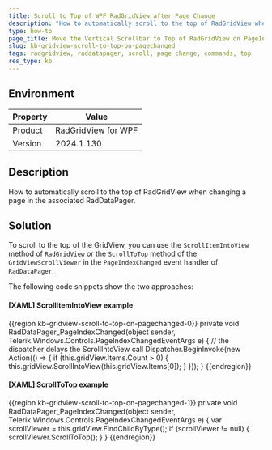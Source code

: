 ```yaml
---
title: Scroll to Top of WPF RadGridView after Page Change
description: "How to automatically scroll to the top of RadGridView when changing pages using RadDataPager buttons."
type: how-to
page_title: Move the Vertical Scrollbar to Top of RadGridView on PageIndexChanged of DataPager
slug: kb-gridview-scroll-to-top-on-pagechanged
tags: radgridview, raddatapager, scroll, page change, commands, top
res_type: kb
---
```


## Environment

| Property | Value |
| --- | --- |
| Product | RadGridView for WPF |
| Version | 2024.1.130 |

## Description

How to automatically scroll to the top of RadGridView when changing a page in the associated RadDataPager.

## Solution

To scroll to the top of the GridView, you can use the `ScrollItemIntoView` method of `RadGridView` or the `ScrollToTop` method of the `GridViewScrollViewer` in the `PageIndexChanged` event handler of `RadDataPager`.

The following code snippets show the two approaches:

#### __[XAML] ScrollItemIntoView example__
{{region kb-gridview-scroll-to-top-on-pagechanged-0}}
	private void RadDataPager_PageIndexChanged(object sender, Telerik.Windows.Controls.PageIndexChangedEventArgs e)
	{
		// the dispatcher delays the ScrollIntoView call
		Dispatcher.BeginInvoke(new Action(() =>
		{
			if (this.gridView.Items.Count > 0)
			{
				this.gridView.ScrollIntoView(this.gridView.Items[0]);
			}
		}));
	}
{{endregion}}

#### __[XAML] ScrollToTop example__
{{region kb-gridview-scroll-to-top-on-pagechanged-1}}
	private void RadDataPager_PageIndexChanged(object sender, Telerik.Windows.Controls.PageIndexChangedEventArgs e)
	{
		var scrollViewer = this.gridView.FindChildByType<GridViewScrollViewer>();
		if (scrollViewer != null)
		{
			scrollViewer.ScrollToTop();
		}
	}
{{endregion}}
